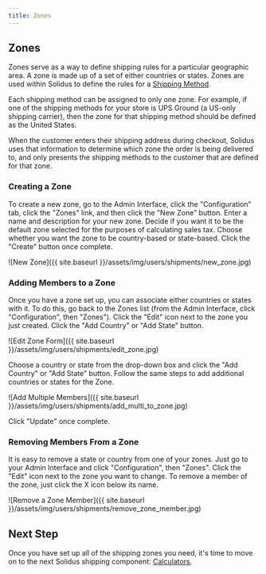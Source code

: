 ```yaml
---
title: Zones
---
```


## Zones

Zones serve as a way to define shipping rules for a particular geographic area. A zone is made up of a set of either countries or states. Zones are used within Solidus to define the rules for a [Shipping Method](shipping_methods).

Each shipping method can be assigned to only one zone. For example, if one of the shipping methods for your store is UPS Ground (a US-only shipping carrier), then the zone for that shipping method should be defined as the United States.

When the customer enters their shipping address during checkout, Solidus uses that information to determine which zone the order is being delivered to, and only presents the shipping methods to the customer that are defined for that zone.

### Creating a Zone

To create a new zone, go to the Admin Interface, click the "Configuration" tab, click the "Zones" link, and then click the "New Zone" button. Enter a name and description for your new zone. Decide if you want it to be the default zone selected for the purposes of calculating sales tax. Choose whether you want the zone to be country-based or state-based. Click the "Create" button once complete.

![New Zone]({{ site.baseurl }}/assets/img/users/shipments/new_zone.jpg)

### Adding Members to a Zone

Once you have a zone set up, you can associate either countries or states with it. To do this, go back to the Zones list (from the Admin Interface, click "Configuration", then "Zones"). Click the "Edit" icon next to the zone you just created. Click the "Add Country" or "Add State" button.

![Edit Zone Form]({{ site.baseurl }}/assets/img/users/shipments/edit_zone.jpg)

Choose a country or state from the drop-down box and click the "Add Country" or "Add State" button. Follow the same steps to add additional countries or states for the Zone.

![Add Multiple Members]({{ site.baseurl }}/assets/img/users/shipments/add_multi_to_zone.jpg)

Click "Update" once complete.

### Removing Members From a Zone

It is easy to remove a state or country from one of your zones. Just go to your Admin Interface and click "Configuration", then "Zones". Click the "Edit" icon next to the zone you want to change. To remove a member of the zone, just click the X icon below its name.

![Remove a Zone Member]({{ site.baseurl }}/assets/img/users/shipments/remove_zone_member.jpg)

## Next Step

Once you have set up all of the shipping zones you need, it's time to move on to the next Solidus shipping component: [Calculators](calculators).